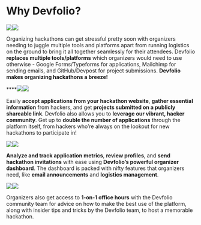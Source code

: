 # Why Devfolio?

  
![](https://paper-attachments.dropbox.com/s_EC756F725F722BE94AD6EAF2936AE8E1CD7C7FCA9F39008B5476A130D7EE4B13_1566663425496_Screen+Shot+2019-08-24+at+5.54.10+AM.png)![](https://paper-attachments.dropbox.com/s_EC756F725F722BE94AD6EAF2936AE8E1CD7C7FCA9F39008B5476A130D7EE4B13_1568481116919_Screen+Shot+2019-09-14+at+10.13.53+PM.png)  


Organizing hackathons can get stressful pretty soon with organizers needing to juggle multiple tools and platforms apart from running logistics on the ground to bring it all together seamlessly for their attendees. Devfolio **replaces multiple tools/platforms** which organizers would need to use otherwise - Google Forms/Typeforms for applications, Mailchimp for sending emails, and GitHub/Devpost for project submissions. **Devfolio makes organizing hackathons a breeze!**

\*\*\*\*![](https://paper-attachments.dropbox.com/s_EC756F725F722BE94AD6EAF2936AE8E1CD7C7FCA9F39008B5476A130D7EE4B13_1566664179326_Screen+Shot+2019-08-24+at+9.59.16+PM.png)![](https://paper-attachments.dropbox.com/s_DF39119415D48D75A41A3100993F6D58FD194B951BE3C3AAB4AD2039B88A3347_1566606204136_Screen+Shot+2019-08-24+at+5.52.01+AM.png)  


Easily **accept applications from your hackathon website**, **gather essential information** from hackers, and get **projects submitted on a publicly shareable link**. Devfolio also allows you to **leverage our vibrant, hacker community**. Get up to **double the number of applications** through the platform itself, from hackers who’re always on the lookout for new hackathons to participate in!

  
![](https://paper-attachments.dropbox.com/s_DF39119415D48D75A41A3100993F6D58FD194B951BE3C3AAB4AD2039B88A3347_1566654262029_Screen+Shot+2019-08-24+at+7.13.42+PM.png)![](https://paper-attachments.dropbox.com/s_DF39119415D48D75A41A3100993F6D58FD194B951BE3C3AAB4AD2039B88A3347_1566656073265_Screen+Shot+2019-08-24+at+7.44.08+PM.png)  


**Analyze and track application metrics**, **review profiles**, and **send hackathon invitations** with ease using **Devfolio’s powerful organizer dashboard**. The dashboard is packed with nifty features that organizers need, like **email announcements** and **logistics management**.

![](https://paper-attachments.dropbox.com/s_EC756F725F722BE94AD6EAF2936AE8E1CD7C7FCA9F39008B5476A130D7EE4B13_1566664002605_Screen+Shot+2019-08-24+at+9.55.23+PM.png)![](https://paper-attachments.dropbox.com/s_EC756F725F722BE94AD6EAF2936AE8E1CD7C7FCA9F39008B5476A130D7EE4B13_1566663868936_Screen+Shot+2019-08-24+at+9.53.59+PM.png)  


Organizers also get access to **1-on-1 office hours** with the Devfolio community team for advice on how to make the best use of the platform, along with insider tips and tricks by the Devfolio team, to host a memorable hackathon.

